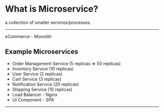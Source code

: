 # What is Microservice?

a collection of smaller services/processes

---

eCommerce - Monolith

## Example Microservices

- Order Management Service (5 replicas => 50 replicas)
- Inventory Service (10 replicas)
- User Service (2 replicas)
- Cart Service (3 replicas)
- Notification Service (20 replicas)
- Shipping Service (10 replicas)
- Load Balancer - Nginx
- UI Component - SPA

---
